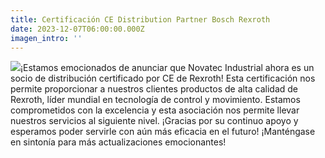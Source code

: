 ```yaml
---
title: Certificación CE Distribution Partner Bosch Rexroth
date: 2023-12-07T06:00:00.000Z
imagen_intro: ''
---
```


![](https://res.cloudinary.com/novatec/image/upload/v1701964652/CE_Partner_Label_Distribution_Rexroth_m0swrz.webp)¡Estamos emocionados de anunciar que Novatec Industrial ahora es un socio de distribución certificado por CE de Rexroth! Esta certificación nos permite proporcionar a nuestros clientes productos de alta calidad de Rexroth, líder mundial en tecnología de control y movimiento. Estamos comprometidos con la excelencia y esta asociación nos permite llevar nuestros servicios al siguiente nivel. ¡Gracias por su continuo apoyo y esperamos poder servirle con aún más eficacia en el futuro! ¡Manténgase en sintonía para más actualizaciones emocionantes!
